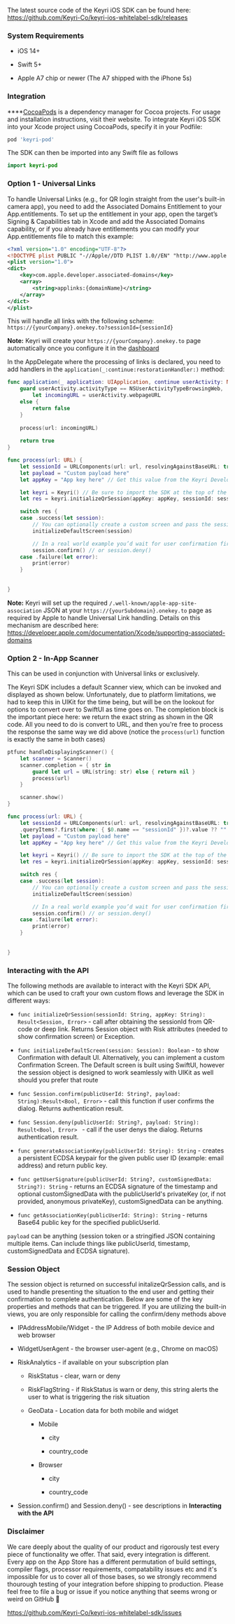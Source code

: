 The latest source code of the Keyri iOS SDK can be found here: <https://github.com/Keyri-Co/keyri-ios-whitelabel-sdk/releases>

### **System Requirements**

*   iOS 14+

*   Swift 5+

*   Apple A7 chip or newer (The A7 shipped with the iPhone 5s)

### **Integration**

****[CocoaPods](https://cocoapods.org/) is a dependency manager for Cocoa projects. For usage and installation instructions, visit their website. To integrate Keyri iOS SDK into your Xcode project using CocoaPods, specify it in your Podfile:

```ruby
pod 'keyri-pod'
```

The SDK can then be imported into any Swift file as follows

```swift
import keyri-pod
```

### **Option 1 - Universal Links**

To handle Universal Links (e.g., for QR login straight from the user's built-in camera app), you need to add the Associated Domains Entitlement to your App.entitlements. To set up the entitlement in your app, open the target’s Signing & Capabilities tab in Xcode and add the Associated Domains capability, or if you already have entitlements you can modify your App.entitlements file to match this example:

```xml
<?xml version="1.0" encoding="UTF-8"?>
<!DOCTYPE plist PUBLIC "-//Apple//DTD PLIST 1.0//EN" "http://www.apple.com/DTDs/PropertyList-1.0.dtd">
<plist version="1.0">
<dict>
	<key>com.apple.developer.associated-domains</key>
	<array>
		<string>applinks:{domainName}</string>
	</array>
</dict>
</plist>
```

This will handle all links with the following scheme: `https://{yourCompany}.onekey.to?sessionId={sessionId}`

**Note:** Keyri will create your `https://{yourCompany}.onekey.to` page automatically once you configure it in the [dashboard](https://app.keyri.com)

In the AppDelegate where the processing of links is declared, you need to add handlers in the `application(_:continue:restorationHandler:)` method:

```swift
func application(_ application: UIApplication, continue userActivity: NSUserActivity, restorationHandler: @escaping ([UIUserActivityRestoring]?) -> Void) -> Bool {
    guard userActivity.activityType == NSUserActivityTypeBrowsingWeb,
        let incomingURL = userActivity.webpageURL
    else {
        return false
    }
    
    process(url: incomingURL)
    
    return true
}

func process(url: URL) {
    let sessionId = URLComponents(url: url, resolvingAgainstBaseURL: true)?.queryItems?.first(where: { $0.name == "sessionId" })?.value ?? ""
    let payload = "Custom payload here"
    let appKey = "App key here" // Get this value from the Keyri Developer Portal

    let keyri = Keyri() // Be sure to import the SDK at the top of the file
    let res = keyri.initializeQrSession(appKey: appKey, sessionId: sessionId, payload: payload)

    switch res {
    case .success(let session):
        // You can optionally create a custom screen and pass the session ID there. We recommend this approach for large enterprises
        initializeDefaultScreen(session)

        // In a real world example you’d wait for user confirmation first
        session.confirm() // or session.deny()
    case .failure(let error):
        print(error)
    }
        
    
}
```

**Note:** Keyri will set up the required `/.well-known/apple-app-site-association` JSON at your `https://{yourSubdomain}.onekey.to` page as required by Apple to handle Universal Link handling. Details on this mechanism are described here: <https://developer.apple.com/documentation/Xcode/supporting-associated-domains>

### **Option 2 - In-App Scanner**

This can be used in conjunction with Universal links or exclusively.

The Keyri SDK includes a default Scanner view, which can be invoked and displayed as shown below. Unfortunately, due to platform limitations, we had to keep this in UIKit for the time being, but will be on the lookout for options to convert over to SwiftUI as time goes on. The completion block is the important piece here: we return the exact string as shown in the QR code. All you need to do is convert to URL, and then you're free to process the response the same way we did above (notice the `process(url)` function is exactly the same in both cases)

```swift
ptfunc handleDisplayingScanner() {
    let scanner = Scanner()
    scanner.completion = { str in 
        guard let url = URL(string: str) else { return nil }
        process(url)
    }

    scanner.show()
}

func process(url: URL) {
    let sessionId = URLComponents(url: url, resolvingAgainstBaseURL: true)?
    .queryItems?.first(where: { $0.name == "sessionId" })?.value ?? ""
    let payload = "Custom payload here"
    let appKey = "App key here" // Get this value from the Keyri Developer Portal

    let keyri = Keyri() // Be sure to import the SDK at the top of the file
    let res = keyri.initializeQrSession(appKey: appKey, sessionId: sessionId, payload: payload)

    switch res {
    case .success(let session):
        // You can optionally create a custom screen and pass the session ID there. We recommend this approach for large enterprises
        initializeDefaultScreen(session)

        // In a real world example you’d wait for user confirmation first
        session.confirm() // or session.deny()
    case .failure(let error):
        print(error)
    }
        
    
}
```

### **Interacting with the API**

The following methods are available to interact with the Keyri SDK API, which can be used to craft your own custom flows and leverage the SDK in different ways:

*   `func initializeQrSession(sessionId: String, appKey: String): Result<Session, Error>` - call after obtaining the sessionId from QR-code or deep link. Returns Session object with Risk attributes (needed to show confirmation screen) or Exception.

*   `func initializeDefaultScreen(session: Session): Boolean` - to show Confirmation with default UI. Alternatively, you can implement a custom Confirmation Screen. The Default screen is built using SwiftUI, however the session object is designed to work seamlessly with UIKit as well should you prefer that route

*   `func Session.confirm(publicUserId: String?, payload: String):Result<Bool, Error>` - call this function if user confirms the dialog. Returns authentication result.

*   `func Session.deny(publicUserId: String?, payload: String): Result<Bool, Error> ` - call if the user denys the dialog. Returns authentication result.

*   `func generateAssociationKey(publicUserId: String): String` - creates a persistent ECDSA keypair for the given public user ID (example: email address) and return public key.

*   `func getUserSignature(publicUserId: String?, customSignedData: String?): String` - returns an ECDSA signature of the timestamp and optional customSignedData with the publicUserId's privateKey (or, if not provided, anonymous privateKey), customSignedData can be anything.

*   `func getAssociationKey(publicUserId: String): String` - returns Base64 public key for the specified publicUserId.

`payload` can be anything (session token or a stringified JSON containing multiple items. Can include things like publicUserId, timestamp, customSignedData and ECDSA signature).

### **Session Object**

The session object is returned on successful initalizeQrSession calls, and is used to handle presenting the situation to the end user and getting their confirmation to complete authentication. Below are some of the key properties and methods that can be triggered. If you are utilizing the built-in views, you are only responsible for calling the confirm/deny methods above

*   IPAddressMobile/Widget - the IP Address of both mobile device and web browser&#x20;

*   WidgetUserAgent - the browser user-agent (e.g., Chrome on macOS)&#x20;

*   RiskAnalytics - if available on your subscription plan

    *   RiskStatus - clear, warn or deny

    *   RiskFlagString - if RiskStatus is warn or deny, this string alerts the user to what is triggering the risk situation

    *   GeoData - Location data for both mobile and widget

        *   Mobile

            *   city

            *   country\_code

        *   Browser

            *   city

            *   country\_code

*   Session.confirm() and Session.deny() - see descriptions in **Interacting with the API**

### Disclaimer

We care deeply about the quality of our product and rigorously test every piece of functionality we offer. That said, every integration is different. Every app on the App Store has a different permutation of build settings, compiler flags, processor requirements, compatability issues etc and it's impossible for us to cover all of those bases, so we strongly recommend thourough testing of your integration before shipping to production. Please feel free to file a bug or issue if you notice anything that seems wrong or weird on GitHub 🙂

<https://github.com/Keyri-Co/keyri-ios-whitelabel-sdk/issues>
